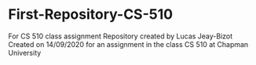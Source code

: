 # First-Repository-CS-510
For CS 510 class assignment
Repository created by Lucas Jeay-Bizot
Created on 14/09/2020 for an assignment in the class CS 510 at Chapman University
